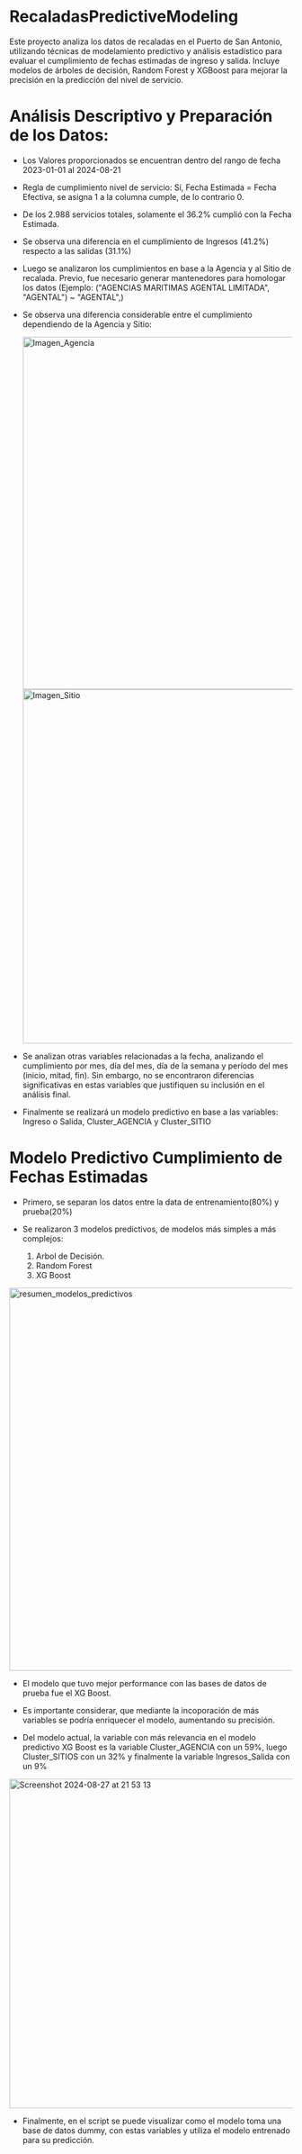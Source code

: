 # RecaladasPredictiveModeling
Este proyecto analiza los datos de recaladas en el Puerto de San Antonio, utilizando técnicas de modelamiento predictivo y análisis estadístico para evaluar el cumplimiento de fechas estimadas de ingreso y salida. Incluye modelos de árboles de decisión, Random Forest y XGBoost para mejorar la precisión en la predicción del nivel de servicio.

# Análisis Descriptivo y Preparación de los Datos:
- Los Valores proporcionados se encuentran dentro del rango de fecha 2023-01-01 al 2024-08-21

- Regla de cumplimiento nivel de servicio: Sí, Fecha Estimada = Fecha Efectiva, se asigna 1 a la columna cumple, de lo contrario 0.

- De los 2.988 servicios totales, solamente el 36.2% cumplió con la Fecha Estimada.

- Se observa una diferencia en el cumplimiento de Ingresos (41.2%) respecto a las salidas (31.1%)

- Luego se analizaron los cumplimientos en base a la Agencia y al Sitio de recalada. Previo, fue necesario generar mantenedores para homologar los datos (Ejemplo: ("AGENCIAS MARITIMAS AGENTAL LIMITADA", "AGENTAL") ~ "AGENTAL",)

- Se observa una diferencia considerable entre el cumplimiento dependiendo de la Agencia y Sitio:

  <img width="626" alt="Imagen_Agencia" src="https://github.com/user-attachments/assets/91984483-0826-4759-bb23-7a7f656516a7">

  <img width="629" alt="Imagen_Sitio" src="https://github.com/user-attachments/assets/7d98c61e-3d0b-49dd-89c2-95cad6d1aab9">

- Se analizan otras variables relacionadas a la fecha, analizando el cumplimiento por mes, día del mes, día de la semana y período del mes (inicio, mitad, fin). Sin embargo, no se encontraron diferencias significativas en estas variables que justifiquen su inclusión en el análisis final.

- Finalmente se realizará un modelo predictivo en base a las variables: Ingreso o Salida, Cluster_AGENCIA y Cluster_SITIO

# Modelo Predictivo Cumplimiento de Fechas Estimadas

- Primero, se separan los datos entre la data de entrenamiento(80%) y prueba(20%)

- Se realizaron 3 modelos predictivos, de modelos más simples a más complejos:
  1. Arbol de Decisión.
  2. Random Forest
  3. XG Boost

<img width="680" alt="resumen_modelos_predictivos" src="https://github.com/user-attachments/assets/c2e52b64-829b-4a3f-befe-f21370428721">

- El modelo que tuvo mejor performance con las bases de datos de prueba fue el XG Boost.

- Es importante considerar, que mediante la incoporación de más variables se podría enriquecer el modelo, aumentando su precisión.

- Del modelo actual, la variable con más relevancia en el modelo predictivo XG Boost es la variable Cluster_AGENCIA con un 59%, luego Cluster_SITIOS con un 32% y finalmente la variable Ingresos_Salida con un 9%

<img width="585" alt="Screenshot 2024-08-27 at 21 53 13" src="https://github.com/user-attachments/assets/d53157f8-357c-479d-8e6b-0b981e5a25b1">

- Finalmente, en el script se puede visualizar como el modelo toma una base de datos dummy, con estas variables y utiliza el modelo entrenado para su predicción.

